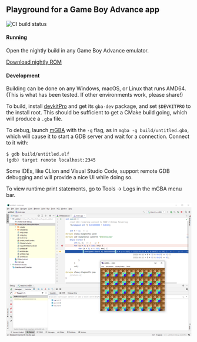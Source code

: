 ## Playground for a Game Boy Advance app

![CI build status](https://github.com/pmer/gba/actions/workflows/build.yml/badge.svg)

#### Running

Open the nightly build in any Game Boy Advance emulator.

[Download nightly ROM](https://nightly.link/pmer/gba/workflows/build/main/untitled.gba.zip)

#### Development

Building can be done on any Windows, macOS, or Linux that runs AMD64. (This is
what has been tested. If other environments work, please share!)

To build, install [devkitPro](https://devkitpro.org/wiki/Getting_Started) and
get its `gba-dev` package, and set `$DEVKITPRO` to the install root. This
should be sufficient to get a CMake build going, which will produce a `.gba`
file.

To debug, launch [mGBA](https://mgba.io/) with the `-g` flag,  as in `mgba -g
build/untitled.gba`, which will cause it to start a GDB server and wait for a
connection.  Connect to it with:

```
$ gdb build/untitled.elf
(gdb) target remote localhost:2345
```

Some IDEs, like CLion and Visual Studio Code, support remote GDB debugging and
will provide a nice UI while doing so.

To view runtime print statements, go to Tools → Logs in the mGBA menu bar.

![Example image of debugging with CLion](img/debugging.png)
